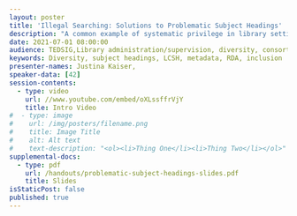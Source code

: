 ```yaml
---
layout: poster
title: 'Illegal Searching: Solutions to Problematic Subject Headings'
description: "A common example of systematic privilege in library settings involves the continued use of outdated subject terminology in cataloging. Perhaps the most famous example of this, the Library of Congress Subject Heading “Illegal alien” refers to undocumented citizens in a demeaning and derogatory manner, dehumanizing these individuals in a way that has been contested by library associations across the country for years.\n\nWhile it might be simple to find and report offensive subjects and to extrapolate on their faults, enacting changes in integrated library systems and in catalogs often proves a slow and forgotten task, especially considering the length of time that many of these terms have been used for cataloging purposes. At one university library, the discussion of this topic has become paramount due to the continued interest between it and its cultural advocacy challenges.\n\nThis presentation discusses possible solutions to allow users to search catalogued items despite - or perhaps because of - problematic or offensive subject headings, from including regulated note fields in MARC records to discussing systematic changes to official terminology."
date: 2021-07-01 08:00:00
audience: TEDSIG,Library administration/supervision, diversity, consortia, emerging technologies, reference
keywords: Diversity, subject headings, LCSH, metadata, RDA, inclusion
presenter-names: Justina Kaiser,
speaker-data: [42]
session-contents:
  - type: video
    url: //www.youtube.com/embed/oXLssffrVjY
    title: Intro Video
#  - type: image
#    url: /img/posters/filename.png
#    title: Image Title
#    alt: Alt text
#    text-description: "<ol><li>Thing One</li><li>Thing Two</li></ol>"
supplemental-docs:
  - type: pdf
    url: /handouts/problematic-subject-headings-slides.pdf
    title: Slides
isStaticPost: false
published: true
---
```

